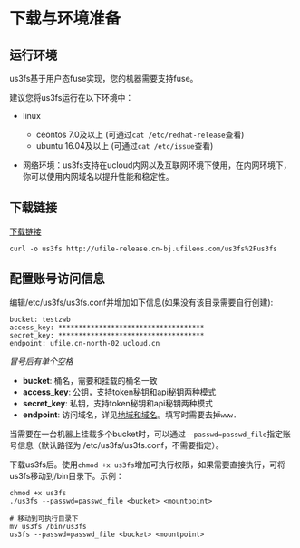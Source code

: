 # 下载与环境准备

## 运行环境

us3fs基于用户态fuse实现，您的机器需要支持fuse。

建议您将us3fs运行在以下环境中：

* linux
  * ceontos 7.0及以上 (可通过`cat /etc/redhat-release`查看)
  * ubuntu 16.04及以上 (可通过`cat /etc/issue`查看)

* 网络环境：us3fs支持在ucloud内网以及互联网环境下使用，在内网环境下，你可以使用内网域名以提升性能和稳定性。

## 下载链接

[下载链接](http://ufile-release.cn-bj.ufileos.com/us3fs%2Fus3fs)

```
curl -o us3fs http://ufile-release.cn-bj.ufileos.com/us3fs%2Fus3fs
```

## 配置账号访问信息

编辑/etc/us3fs/us3fs.conf并增加如下信息(如果没有该目录需要自行创建):

```
bucket: testzwb
access_key: ************************************
secret_key: ************************************
endpoint: ufile.cn-north-02.ucloud.cn
```

*冒号后有单个空格*

* **bucket**: 桶名，需要和挂载的桶名一致
* **access_key**: 公钥，支持token秘钥和api秘钥两种模式
* **secret_key**: 私钥，支持token秘钥和api秘钥两种模式
* **endpoint**: 访问域名，详见[地域和域名](https://docs.ucloud.cn/ufile/introduction/region)。填写时需要去掉`www.`

当需要在一台机器上挂载多个bucket时，可以通过`--passwd=passwd_file`指定账号信息（默认路径为 /etc/us3fs/us3fs.conf，不需要指定）。

下载us3fs后。使用`chmod +x us3fs`增加可执行权限，如果需要直接执行，可将us3fs移动到/bin目录下。示例：

```
chmod +x us3fs
./us3fs --passwd=passwd_file <bucket> <mountpoint>

# 移动到可执行目录下
mv us3fs /bin/us3fs
us3fs --passwd=passwd_file <bucket> <mountpoint>
```
